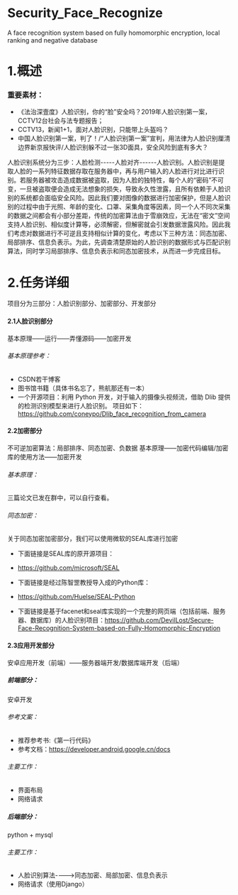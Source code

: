 # Security_Face_Recognize
A face recognition system based on fully homomorphic encryption, local ranking and  negative database

# 1.概述

### 重要素材：

 - 《法治深壹度》人脸识别，你的“脸”安全吗？2019年人脸识别第一案，CCTV12台社会与法专题报告；
 -  CCTV13，新闻1+1，面对人脸识别，只能带上头盔吗？ 
 - 中国人脸识别第一案，判了！/“人脸识别第一案”宣判，用法律为人脸识别厘清边界新京报快评/人脸识别躲不过一张3D面具，安全风险到底有多大？

人脸识别系统分为三步：人脸检测-----人脸对齐------人脸识别。人脸识别是提取人脸的一系列特征数据存取在服务器中，再与用户输入的人脸进行对比进行识别。若服务器被攻击造成数据被盗取，因为人脸的独特性，每个人的“密码”不可变，一旦被盗取便会造成无法想象的损失，导致永久性泄露，且所有依赖于人脸识别的系统都会面临安全风险。因此我们要对图像的数据进行加密保护，但是人脸识别的过程中由于光照、年龄的变化、口罩、采集角度等因素，同一个人不同次采集的数据之间都会有小部分差距，传统的加密算法由于雪崩效应，无法在“密文”空间支持人脸识别、相似度计算等，必须解密，但解密就会引发数据泄露风险。因此我们考虑对数据进行不可逆且支持相似计算的变化，考虑以下三种方法：同态加密、局部排序、信息负表示。为此，先调查清楚原始的人脸识别的数据形式与匹配识别算法，同时学习局部排序、信息负表示和同态加密技术，从而进一步完成目标。

# 2.任务详细
项目分为三部分：人脸识别部分、加密部分、开发部分

#### 2.1人脸识别部分
基本原理——运行——弄懂源码——加密开发
###### 基本原理参考：
- CSDN若干博客
- 图书馆书籍（具体书名忘了，熊航那还有一本）
- 一个开源项目：利用 Python 开发，对于输入的摄像头视频流，借助 Dlib 提供的检测识别模型来进行人脸识别。
项目如下：
https://github.com/coneypo/Dlib_face_recognition_from_camera


#### 2.2加密部分
不可逆加密算法：局部排序、同态加密、负数据
基本原理——加密代码编辑/加密库的使用方法——加密开发
###### 基本原理：
三篇论文已发在群中，可以自行查看。
###### 同态加密：
关于同态加密加密部分，我们可以使用微软的SEAL库进行加密
- 下面链接是SEAL库的原开源项目：
- https://github.com/microsoft/SEAL

- 下面链接是经过陈智罡教授导入成的Python库：
- https://github.com/Huelse/SEAL-Python

- 下面链接是基于facenet和seal库实现的一个完整的网页端（包括前端、服务器、数据库）的人脸识别项目：https://github.com/DevilLost/Secure-Face-Recognition-System-based-on-Fully-Homomorphic-Encryption


#### 2.3应用开发部分
安卓应用开发（前端）——服务器端开发/数据库端开发（后端）
##### 前端部分：
安卓开发
###### 参考文案：
- 推荐参考书:《第一行代码》
- 参考文档：https://developer.android.google.cn/docs

###### 主要工作：
- 界面布局
- 网络请求

##### 后端部分：
python + mysql 
###### 主要工作：
- 人脸识别算法---->同态加密、局部加密、信息负表示
- 网络请求（使用Django）



